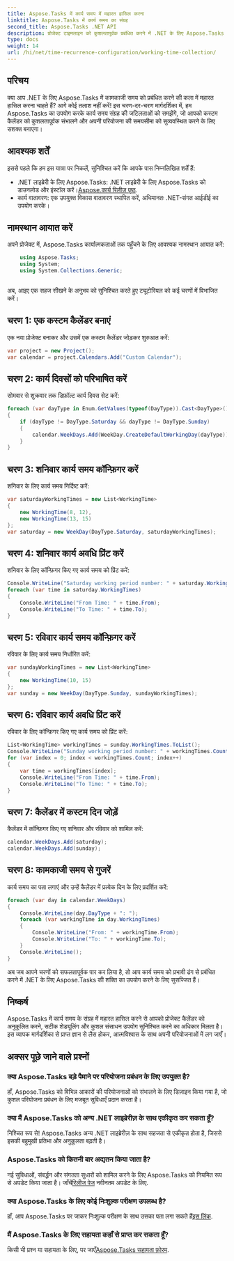 ```yaml
---
title: Aspose.Tasks में कार्य समय में महारत हासिल करना
linktitle: Aspose.Tasks में कार्य समय का संग्रह
second_title: Aspose.Tasks .NET API
description: प्रोजेक्ट टाइमलाइन को कुशलतापूर्वक प्रबंधित करने में .NET के लिए Aspose.Tasks की शक्ति का अन्वेषण करें। कैलेंडर अनुकूलित करें, कार्य समय निर्धारित करें और अपनी परियोजनाओं को आसानी से सुव्यवस्थित करें।
type: docs
weight: 14
url: /hi/net/time-recurrence-configuration/working-time-collection/
---
```

## परिचय
क्या आप .NET के लिए Aspose.Tasks में कामकाजी समय को प्रबंधित करने की कला में महारत हासिल करना चाहते हैं? आगे कोई तलाश नहीं करें! इस चरण-दर-चरण मार्गदर्शिका में, हम Aspose.Tasks का उपयोग करके कार्य समय संग्रह की जटिलताओं को समझेंगे, जो आपको कस्टम कैलेंडर को कुशलतापूर्वक संभालने और अपनी परियोजना की समयसीमा को सुव्यवस्थित करने के लिए सशक्त बनाएगा।
## आवश्यक शर्तें
इससे पहले कि हम इस यात्रा पर निकलें, सुनिश्चित करें कि आपके पास निम्नलिखित शर्तें हैं:
-  .NET लाइब्रेरी के लिए Aspose.Tasks: .NET लाइब्रेरी के लिए Aspose.Tasks को डाउनलोड और इंस्टॉल करें।[Aspose.कार्य रिलीज़ पृष्ठ](https://releases.aspose.com/tasks/net/).
- कार्य वातावरण: एक उपयुक्त विकास वातावरण स्थापित करें, अधिमानतः .NET-संगत आईडीई का उपयोग करके।
## नामस्थान आयात करें
अपने प्रोजेक्ट में, Aspose.Tasks कार्यात्मकताओं तक पहुँचने के लिए आवश्यक नामस्थान आयात करें:
```csharp
    using Aspose.Tasks;
    using System;
    using System.Collections.Generic;
    
```
अब, आइए एक सहज सीखने के अनुभव को सुनिश्चित करते हुए ट्यूटोरियल को कई चरणों में विभाजित करें।
## चरण 1: एक कस्टम कैलेंडर बनाएं
एक नया प्रोजेक्ट बनाकर और उसमें एक कस्टम कैलेंडर जोड़कर शुरुआत करें:
```csharp
var project = new Project();
var calendar = project.Calendars.Add("Custom Calendar");
```
## चरण 2: कार्य दिवसों को परिभाषित करें
सोमवार से शुक्रवार तक डिफ़ॉल्ट कार्य दिवस सेट करें:
```csharp
foreach (var dayType in Enum.GetValues(typeof(DayType)).Cast<DayType>())
{
    if (dayType != DayType.Saturday && dayType != DayType.Sunday)
    {
        calendar.WeekDays.Add(WeekDay.CreateDefaultWorkingDay(dayType));
    }
}
```
## चरण 3: शनिवार कार्य समय कॉन्फ़िगर करें
शनिवार के लिए कार्य समय निर्दिष्ट करें:
```csharp
var saturdayWorkingTimes = new List<WorkingTime>
{
    new WorkingTime(8, 12),
    new WorkingTime(13, 15)
};
var saturday = new WeekDay(DayType.Saturday, saturdayWorkingTimes);
```
## चरण 4: शनिवार कार्य अवधि प्रिंट करें
शनिवार के लिए कॉन्फ़िगर किए गए कार्य समय को प्रिंट करें:
```csharp
Console.WriteLine("Saturday working period number: " + saturday.WorkingTimes.Count);
foreach (var time in saturday.WorkingTimes)
{
    Console.WriteLine("From Time: " + time.From);
    Console.WriteLine("To Time: " + time.To);
}
```
## चरण 5: रविवार कार्य समय कॉन्फ़िगर करें
रविवार के लिए कार्य समय निर्धारित करें:
```csharp
var sundayWorkingTimes = new List<WorkingTime>
{
    new WorkingTime(10, 15)
};
var sunday = new WeekDay(DayType.Sunday, sundayWorkingTimes);
```
## चरण 6: रविवार कार्य अवधि प्रिंट करें
रविवार के लिए कॉन्फ़िगर किए गए कार्य समय को प्रिंट करें:
```csharp
List<WorkingTime> workingTimes = sunday.WorkingTimes.ToList();
Console.WriteLine("Sunday working period number: " + workingTimes.Count);
for (var index = 0; index < workingTimes.Count; index++)
{
    var time = workingTimes[index];
    Console.WriteLine("From Time: " + time.From);
    Console.WriteLine("To Time: " + time.To);
}
```
## चरण 7: कैलेंडर में कस्टम दिन जोड़ें
कैलेंडर में कॉन्फ़िगर किए गए शनिवार और रविवार को शामिल करें:
```csharp
calendar.WeekDays.Add(saturday);
calendar.WeekDays.Add(sunday);
```
## चरण 8: कामकाजी समय से गुजरें
कार्य समय का पता लगाएं और उन्हें कैलेंडर में प्रत्येक दिन के लिए प्रदर्शित करें:
```csharp
foreach (var day in calendar.WeekDays)
{
    Console.WriteLine(day.DayType + ": ");
    foreach (var workingTime in day.WorkingTimes)
    {
        Console.WriteLine("From: " + workingTime.From);
        Console.WriteLine("To: " + workingTime.To);
    }
    Console.WriteLine();
}
```
अब जब आपने चरणों को सफलतापूर्वक पार कर लिया है, तो आप कार्य समय को प्रभावी ढंग से प्रबंधित करने में .NET के लिए Aspose.Tasks की शक्ति का उपयोग करने के लिए सुसज्जित हैं।
## निष्कर्ष
Aspose.Tasks में कार्य समय के संग्रह में महारत हासिल करने से आपको प्रोजेक्ट कैलेंडर को अनुकूलित करने, सटीक शेड्यूलिंग और कुशल संसाधन उपयोग सुनिश्चित करने का अधिकार मिलता है। इस व्यापक मार्गदर्शिका से प्राप्त ज्ञान से लैस होकर, आत्मविश्वास के साथ अपनी परियोजनाओं में लग जाएँ।
## अक्सर पूछे जाने वाले प्रश्नों
### क्या Aspose.Tasks बड़े पैमाने पर परियोजना प्रबंधन के लिए उपयुक्त है?
हाँ, Aspose.Tasks को विभिन्न आकारों की परियोजनाओं को संभालने के लिए डिज़ाइन किया गया है, जो कुशल परियोजना प्रबंधन के लिए मजबूत सुविधाएँ प्रदान करता है।
### क्या मैं Aspose.Tasks को अन्य .NET लाइब्रेरीज़ के साथ एकीकृत कर सकता हूँ?
निश्चित रूप से! Aspose.Tasks अन्य .NET लाइब्रेरीज़ के साथ सहजता से एकीकृत होता है, जिससे इसकी बहुमुखी प्रतिभा और अनुकूलता बढ़ती है।
### Aspose.Tasks को कितनी बार अद्यतन किया जाता है?
 नई सुविधाओं, संवर्द्धन और संगतता सुधारों को शामिल करने के लिए Aspose.Tasks को नियमित रूप से अपडेट किया जाता है। जाँचें[रिलीज पेज](https://releases.aspose.com/tasks/net/) नवीनतम अपडेट के लिए.
### क्या Aspose.Tasks के लिए कोई निःशुल्क परीक्षण उपलब्ध है?
 हाँ, आप Aspose.Tasks पर जाकर निःशुल्क परीक्षण के साथ उसका पता लगा सकते हैं[इस लिंक](https://releases.aspose.com/).
### मैं Aspose.Tasks के लिए सहायता कहाँ से प्राप्त कर सकता हूँ?
 किसी भी प्रश्न या सहायता के लिए, पर जाएँ[Aspose.Tasks सहायता फ़ोरम](https://forum.aspose.com/c/tasks/15).